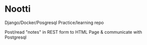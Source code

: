 # Nootti
Django/Docker/Posgresql Practice/learning repo

Post/read "notes" in REST form to HTML Page & communicate with Postgresql
